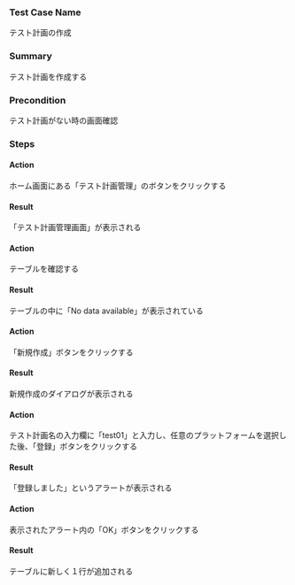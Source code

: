 ### Test Case Name
テスト計画の作成

### Summary
テスト計画を作成する

### Precondition
テスト計画がない時の画面確認

### Steps

#### Action
ホーム画面にある「テスト計画管理」のボタンをクリックする
#### Result
「テスト計画管理画面」が表示される

#### Action
テーブルを確認する
#### Result
テーブルの中に「No data available」が表示されている

#### Action
「新規作成」ボタンをクリックする
#### Result
新規作成のダイアログが表示される

#### Action
テスト計画名の入力欄に「test01」と入力し、任意のプラットフォームを選択した後、「登録」ボタンをクリックする
#### Result
「登録しました」というアラートが表示される

#### Action
表示されたアラート内の「OK」ボタンをクリックする
#### Result
テーブルに新しく１行が追加される
